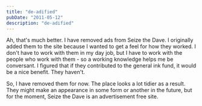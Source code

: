 ```yaml
---
title: "de-adified"
pubDate: "2011-05-12"
description: "de-adified"
---
```


Ah, that's much better. I have removed ads from Seize the Dave. I originally added them to the site because I wanted to get a feel for how they worked. I don't have to work with them in my day job, but I have to work with the people who work with them - so a working knowledge helps me be conversant. I figured that if they contributed to the general ink fund, it would be a nice benefit. They haven't.

So, I have removed them for now. The place looks a lot tidier as a result. They might make an appearance in some form or another in the future, but for the moment, Seize the Dave is an advertisement free site.
